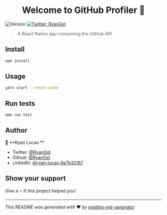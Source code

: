 <h1 align="center">Welcome to GitHub Profiler 👋</h1>
<p>
  <img alt="Version" src="https://img.shields.io/badge/version-0.0.1-blue.svg?cacheSeconds=2592000" />
  <a href="https://twitter.com/RyanGst" target="_blank">
    <img alt="Twitter: RyanGst" src="https://img.shields.io/twitter/follow/RyanGst.svg?style=social" />
  </a>
</p>

> A React Native app consuming the GitHub API

## Install

```sh
npm install
```

## Usage

```sh
yarn start --reset-cache
```

## Run tests

```sh
npm run test
```

## Author

👤 **Ryan Lucas **

* Twitter: [@RyanGst](https://twitter.com/RyanGst)
* Github: [@RyanGst](https://github.com/RyanGst)
* LinkedIn: [@ryan-lucas-9a7b32167](https://linkedin.com/in/ryan-lucas-9a7b32167)

## Show your support

Give a ⭐️ if this project helped you!

***
_This README was generated with ❤️ by [readme-md-generator](https://github.com/kefranabg/readme-md-generator)_